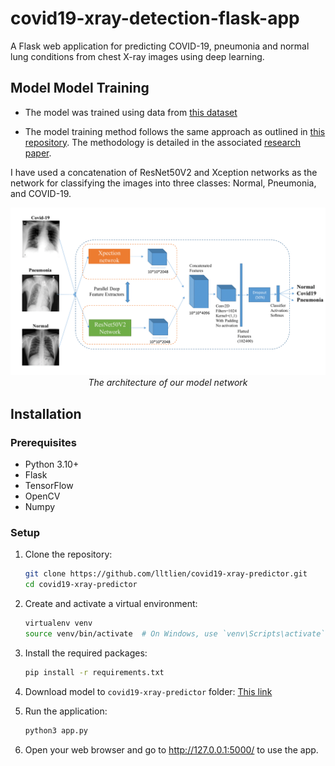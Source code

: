 # covid19-xray-detection-flask-app
A Flask web application for predicting COVID-19, pneumonia and normal lung conditions from chest X-ray images using deep learning. 

## Model Model Training

- The model was trained using data from [this dataset](https://github.com/lindawangg/COVID-Net/tree/master)

- The model training method follows the same approach as outlined in [this repository](https://github.com/mr7495/covid19). The methodology is detailed in the associated [research paper](https://www.sciencedirect.com/science/article/pii/S2352914820302537?via%3Dihub).

I have used a concatenation of ResNet50V2 and Xception networks as the network for classifying the images into 
three classes: Normal, Pneumonia, and COVID-19.

<p align="center">
	<img src="static/concatenated_net.png" alt="photo not available" width="100%" height="70%">
	<br>
	<em>The architecture of our model network</em>
</p>


## Installation

### Prerequisites

- Python 3.10+
- Flask
- TensorFlow 
- OpenCV
- Numpy

### Setup

1. Clone the repository:

   ```bash
   git clone https://github.com/lltlien/covid19-xray-predictor.git
   cd covid19-xray-predictor

2. Create and activate a virtual environment:

    ```bash
    virtualenv venv
    source venv/bin/activate  # On Windows, use `venv\Scripts\activate`

3. Install the required packages:

    ```bash
    pip install -r requirements.txt

4. Download model to `covid19-xray-predictor` folder: [This link](https://github.com/lltlien/covid19-xray-detection-flask-app/releases/download/lastest/concatenate-fold3.hdf5)

5. Run the application:

    ```bash
    python3 app.py

6. Open your web browser and go to http://127.0.0.1:5000/ to use the app.
